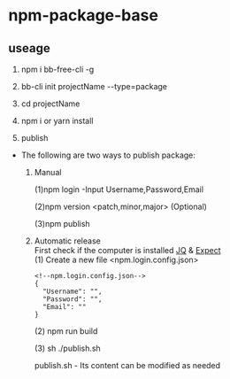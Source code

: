 # npm-package-base
## useage

1. npm i bb-free-cli -g

2. bb-cli init projectName --type=package

3. cd projectName

4. npm i or yarn install

5. publish

- The following are two ways to publish package: 

    1. Manual

        (1)npm login
           -Input Username,Password,Email
            
        (2)npm version <patch,minor,major> (Optional)
        
        (3)npm publish

    2. Automatic release \
         First check if the computer is installed [JQ](https://stedolan.github.io/jq/) & [Expect](https://core.tcl-lang.org/expect/home) \
        (1) Create a new file <npm.login.config.json>
        
        ```
        <!--npm.login.config.json-->
        {
          "Username": "",
          "Password": "",
          "Email": ""
        }
        ```
        (2) npm run build
        
        (3) sh ./publish.sh
        
        publish.sh - Its content can be modified as needed